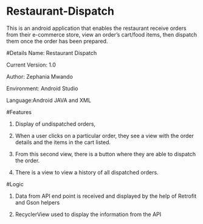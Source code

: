 # Restaurant-Dispatch

This is an android application that enables the restaurant receive orders from
their e-commerce store, view an order’s cart/food items, then dispatch them once
the order has been prepared.

#Details
Name: Restaurant Dispatch

Current Version: 1.0

Author: Zephania Mwando

Environment: Android Studio

Language:Android JAVA and XML

#Features

1. Display of undispatched orders,

2. When a user clicks on a particular order, they see a view  with the order details
   and the items in the cart listed. 

3. From this second view, there is a button where they are able to dispatch the order. 

4. There is a view to view a history of all dispatched orders.

#Logic

1. Data from API end point is received and displayed  by the help of Retrofit and Gson helpers

2. RecyclerView used to display the information from the API

